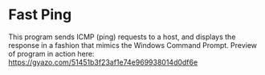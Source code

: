 # Fast Ping
This program sends ICMP (ping) requests to a host, and displays the response in a fashion that mimics the Windows Command Prompt.
Preview of program in action here: https://gyazo.com/51451b3f23af1e74e969938014d0df6e
